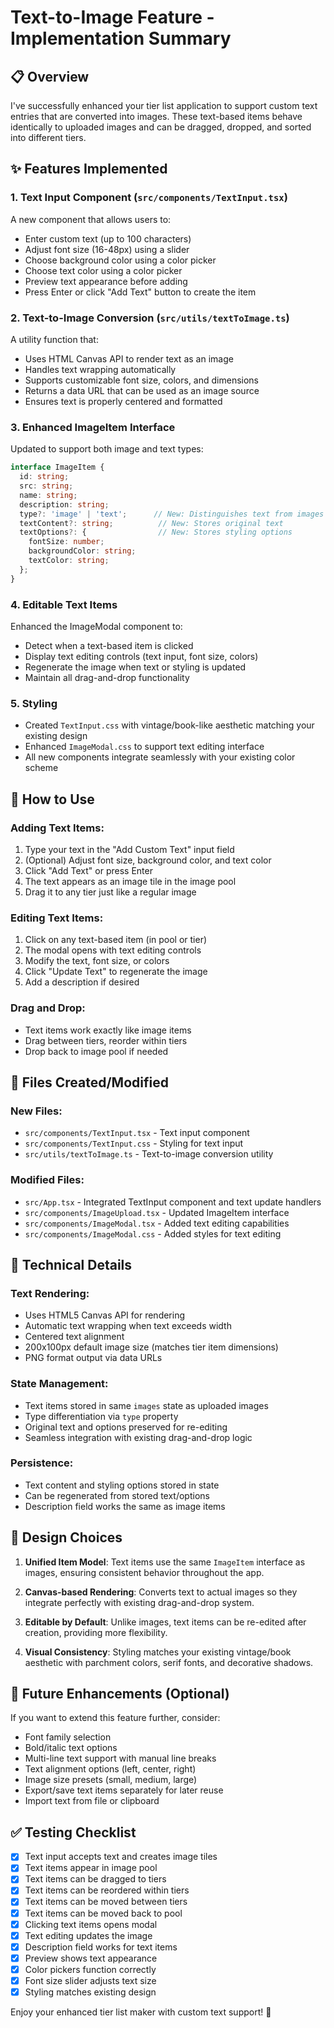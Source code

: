 # Text-to-Image Feature - Implementation Summary

## 📋 Overview

I've successfully enhanced your tier list application to support custom text entries that are converted into images. These text-based items behave identically to uploaded images and can be dragged, dropped, and sorted into different tiers.

## ✨ Features Implemented

### 1. **Text Input Component** (`src/components/TextInput.tsx`)
A new component that allows users to:
- Enter custom text (up to 100 characters)
- Adjust font size (16-48px) using a slider
- Choose background color using a color picker
- Choose text color using a color picker
- Preview text appearance before adding
- Press Enter or click "Add Text" button to create the item

### 2. **Text-to-Image Conversion** (`src/utils/textToImage.ts`)
A utility function that:
- Uses HTML Canvas API to render text as an image
- Handles text wrapping automatically
- Supports customizable font size, colors, and dimensions
- Returns a data URL that can be used as an image source
- Ensures text is properly centered and formatted

### 3. **Enhanced ImageItem Interface**
Updated to support both image and text types:
```typescript
interface ImageItem {
  id: string;
  src: string;
  name: string;
  description: string;
  type?: 'image' | 'text';      // New: Distinguishes text from images
  textContent?: string;          // New: Stores original text
  textOptions?: {                // New: Stores styling options
    fontSize: number;
    backgroundColor: string;
    textColor: string;
  };
}
```

### 4. **Editable Text Items**
Enhanced the ImageModal component to:
- Detect when a text-based item is clicked
- Display text editing controls (text input, font size, colors)
- Regenerate the image when text or styling is updated
- Maintain all drag-and-drop functionality

### 5. **Styling**
- Created `TextInput.css` with vintage/book-like aesthetic matching your existing design
- Enhanced `ImageModal.css` to support text editing interface
- All new components integrate seamlessly with your existing color scheme

## 🎯 How to Use

### Adding Text Items:
1. Type your text in the "Add Custom Text" input field
2. (Optional) Adjust font size, background color, and text color
3. Click "Add Text" or press Enter
4. The text appears as an image tile in the image pool
5. Drag it to any tier just like a regular image

### Editing Text Items:
1. Click on any text-based item (in pool or tier)
2. The modal opens with text editing controls
3. Modify the text, font size, or colors
4. Click "Update Text" to regenerate the image
5. Add a description if desired

### Drag and Drop:
- Text items work exactly like image items
- Drag between tiers, reorder within tiers
- Drop back to image pool if needed

## 📁 Files Created/Modified

### New Files:
- `src/components/TextInput.tsx` - Text input component
- `src/components/TextInput.css` - Styling for text input
- `src/utils/textToImage.ts` - Text-to-image conversion utility

### Modified Files:
- `src/App.tsx` - Integrated TextInput component and text update handlers
- `src/components/ImageUpload.tsx` - Updated ImageItem interface
- `src/components/ImageModal.tsx` - Added text editing capabilities
- `src/components/ImageModal.css` - Added styles for text editing

## 🔧 Technical Details

### Text Rendering:
- Uses HTML5 Canvas API for rendering
- Automatic text wrapping when text exceeds width
- Centered text alignment
- 200x100px default image size (matches tier item dimensions)
- PNG format output via data URLs

### State Management:
- Text items stored in same `images` state as uploaded images
- Type differentiation via `type` property
- Original text and options preserved for re-editing
- Seamless integration with existing drag-and-drop logic

### Persistence:
- Text content and styling options stored in state
- Can be regenerated from stored text/options
- Description field works the same as image items

## 🎨 Design Choices

1. **Unified Item Model**: Text items use the same `ImageItem` interface as images, ensuring consistent behavior throughout the app.

2. **Canvas-based Rendering**: Converts text to actual images so they integrate perfectly with existing drag-and-drop system.

3. **Editable by Default**: Unlike images, text items can be re-edited after creation, providing more flexibility.

4. **Visual Consistency**: Styling matches your existing vintage/book aesthetic with parchment colors, serif fonts, and decorative shadows.

## 🚀 Future Enhancements (Optional)

If you want to extend this feature further, consider:
- Font family selection
- Bold/italic text options
- Multi-line text support with manual line breaks
- Text alignment options (left, center, right)
- Image size presets (small, medium, large)
- Export/save text items separately for later reuse
- Import text from file or clipboard

## ✅ Testing Checklist

- [x] Text input accepts text and creates image tiles
- [x] Text items appear in image pool
- [x] Text items can be dragged to tiers
- [x] Text items can be reordered within tiers
- [x] Text items can be moved between tiers
- [x] Text items can be moved back to pool
- [x] Clicking text items opens modal
- [x] Text editing updates the image
- [x] Description field works for text items
- [x] Preview shows text appearance
- [x] Color pickers function correctly
- [x] Font size slider adjusts text size
- [x] Styling matches existing design

Enjoy your enhanced tier list maker with custom text support! 🎉
